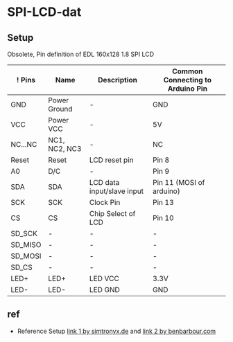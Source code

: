 
# SPI-LCD-dat


## Setup 

Obsolete, Pin definition of EDL 160x128 1.8 SPI LCD

| ! Pins  | Name          | Description                | Common Connecting to Arduino Pin |
| ------- | ------------- | -------------------------- | -------------------------------- |
| GND     | Power Ground  | -                          | GND                              |
| VCC     | Power VCC     | -                          | 5V                               |
| NC...NC | NC1, NC2, NC3 | -                          | NC                               |
| Reset   | Reset         | LCD reset pin              | Pin 8                            |
| A0      | D/C           | -                          | Pin 9                            |
| SDA     | SDA           | LCD data input/slave input | Pin 11 (MOSI of arduino)         |
| SCK     | SCK           | Clock Pin                  | Pin 13                           |
| CS      | CS            | Chip Select of LCD         | Pin 10                           |
| SD_SCK  | -             | -                          | -                                |
| SD_MISO | -             | -                          | -                                |
| SD_MOSI | -             | -                          | -                                |
| SD_CS   | -             | -                          | -                                |
| LED+    | LED+          | LED VCC                    | 3.3V                             |
| LED-    | LED-          | LED GND                    | GND                              |


## ref 


* Reference Setup [link 1 by simtronyx.de](http://blog.simtronyx.de/en/a-1-8-inch-tft-color-display-hy-1-8-spi-and-an-arduino/) and [link 2 by benbarbour.com](http://www.benbarbour.com/arduinolcd)

